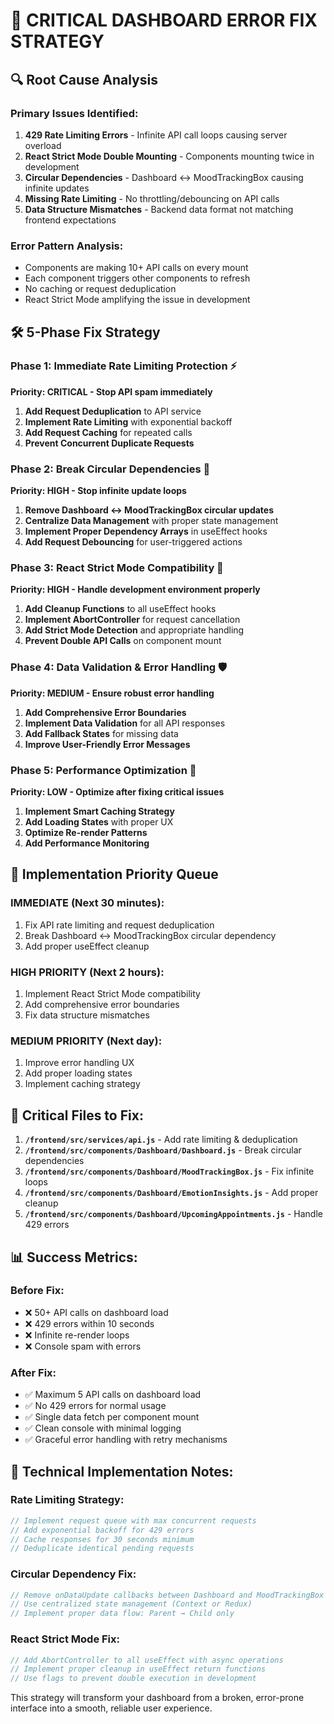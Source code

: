 # 🚨 CRITICAL DASHBOARD ERROR FIX STRATEGY

## 🔍 Root Cause Analysis

### Primary Issues Identified:
1. **429 Rate Limiting Errors** - Infinite API call loops causing server overload
2. **React Strict Mode Double Mounting** - Components mounting twice in development
3. **Circular Dependencies** - Dashboard ↔ MoodTrackingBox causing infinite updates
4. **Missing Rate Limiting** - No throttling/debouncing on API calls
5. **Data Structure Mismatches** - Backend data format not matching frontend expectations

### Error Pattern Analysis:
- Components are making 10+ API calls on every mount
- Each component triggers other components to refresh
- No caching or request deduplication
- React Strict Mode amplifying the issue in development

## 🛠️ 5-Phase Fix Strategy

### Phase 1: Immediate Rate Limiting Protection ⚡
**Priority: CRITICAL - Stop API spam immediately**

1. **Add Request Deduplication** to API service
2. **Implement Rate Limiting** with exponential backoff
3. **Add Request Caching** for repeated calls
4. **Prevent Concurrent Duplicate Requests**

### Phase 2: Break Circular Dependencies 🔄
**Priority: HIGH - Stop infinite update loops**

1. **Remove Dashboard ↔ MoodTrackingBox circular updates**
2. **Centralize Data Management** with proper state management
3. **Implement Proper Dependency Arrays** in useEffect hooks
4. **Add Request Debouncing** for user-triggered actions

### Phase 3: React Strict Mode Compatibility 📱
**Priority: HIGH - Handle development environment properly**

1. **Add Cleanup Functions** to all useEffect hooks
2. **Implement AbortController** for request cancellation
3. **Add Strict Mode Detection** and appropriate handling
4. **Prevent Double API Calls** on component mount

### Phase 4: Data Validation & Error Handling 🛡️
**Priority: MEDIUM - Ensure robust error handling**

1. **Add Comprehensive Error Boundaries**
2. **Implement Data Validation** for all API responses
3. **Add Fallback States** for missing data
4. **Improve User-Friendly Error Messages**

### Phase 5: Performance Optimization 🚀
**Priority: LOW - Optimize after fixing critical issues**

1. **Implement Smart Caching Strategy**
2. **Add Loading States** with proper UX
3. **Optimize Re-render Patterns**
4. **Add Performance Monitoring**

## 🎯 Implementation Priority Queue

### IMMEDIATE (Next 30 minutes):
1. Fix API rate limiting and request deduplication
2. Break Dashboard ↔ MoodTrackingBox circular dependency
3. Add proper useEffect cleanup

### HIGH PRIORITY (Next 2 hours):
1. Implement React Strict Mode compatibility
2. Add comprehensive error boundaries
3. Fix data structure mismatches

### MEDIUM PRIORITY (Next day):
1. Improve error handling UX
2. Add proper loading states
3. Implement caching strategy

## 🚨 Critical Files to Fix:

1. **`/frontend/src/services/api.js`** - Add rate limiting & deduplication
2. **`/frontend/src/components/Dashboard/Dashboard.js`** - Break circular dependencies
3. **`/frontend/src/components/Dashboard/MoodTrackingBox.js`** - Fix infinite loops
4. **`/frontend/src/components/Dashboard/EmotionInsights.js`** - Add proper cleanup
5. **`/frontend/src/components/Dashboard/UpcomingAppointments.js`** - Handle 429 errors

## 📊 Success Metrics:

### Before Fix:
- ❌ 50+ API calls on dashboard load
- ❌ 429 errors within 10 seconds
- ❌ Infinite re-render loops
- ❌ Console spam with errors

### After Fix:
- ✅ Maximum 5 API calls on dashboard load
- ✅ No 429 errors for normal usage
- ✅ Single data fetch per component mount
- ✅ Clean console with minimal logging
- ✅ Graceful error handling with retry mechanisms

## 🔧 Technical Implementation Notes:

### Rate Limiting Strategy:
```javascript
// Implement request queue with max concurrent requests
// Add exponential backoff for 429 errors
// Cache responses for 30 seconds minimum
// Deduplicate identical pending requests
```

### Circular Dependency Fix:
```javascript
// Remove onDataUpdate callbacks between Dashboard and MoodTrackingBox
// Use centralized state management (Context or Redux)
// Implement proper data flow: Parent → Child only
```

### React Strict Mode Fix:
```javascript
// Add AbortController to all useEffect with async operations
// Implement proper cleanup in useEffect return functions
// Use flags to prevent double execution in development
```

This strategy will transform your dashboard from a broken, error-prone interface into a smooth, reliable user experience.
